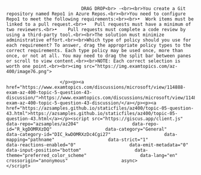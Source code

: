 <p class="card-text">
							
								DRAG DROP<br> -<br><br>You create a Git repository named Repo1 in Azure Repos.<br><br>You need to configure Repo1 to meet the following requirements:<br><br>•	Work items must be linked to a pull request.<br>•	Pull requests must have a minimum of two reviewers.<br>•	Pull requests must complete a code review by using a third-party tool.<br><br>The solution must minimize administrative effort.<br><br>Which type of policy should you use for each requirement? To answer, drag the appropriate policy types to the correct requirements. Each type policy may be used once, more than once, or not at all. You may need to drag the split bar between panes or scroll to view content.<br><br>NOTE: Each correct selection is worth one point.<br><br><img src="https://img.examtopics.com/az-400/image76.png">
							
						</p><p><a href="https://www.examtopics.com/discussions/microsoft/view/114888-exam-az-400-topic-5-question-43-discussion/">https://www.examtopics.com/discussions/microsoft/view/114888-exam-az-400-topic-5-question-43-discussion/</a></p><p><a href="https://azsamples.github.io/staticfiles/az400/topic-05-question-43.html">https://azsamples.github.io/staticfiles/az400/topic-05-question-43.html</a></p><script src="https://giscus.app/client.js"                    data-repo="azsamples/az204"                    data-repo-id="R_kgDOMRXzDQ"                    data-category="General"                    data-category-id="DIC_kwDOMRXzDc4Cgi27"                    data-mapping="pathname"                    data-strict="1"                    data-reactions-enabled="0"                    data-emit-metadata="0"                    data-input-position="bottom"                    data-theme="preferred_color_scheme"                    data-lang="en"                    crossorigin="anonymous"                    async>                    </script>